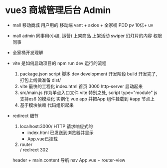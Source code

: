 # vue3 商城管理后台  Admin

- mall 移动商城
    用户用的 移动端
    vant + axios + 全家桶
    PDD  pv 10亿+ uv 

- mall admin 
    同事用(小编, 运营)
    上架商品
    上架活动
    swiper 幻灯片的内容 
    权限
    同事

- 全家桶开发理解

- vite 是如何启动项目的 npm run dev  运行的流程
    1. package.json script 脚本
          dev  development 开发阶段
          build  开发完了, 打包上线做准备 dist/
    2. vite 最快的工程化
          index.html 首页 3000 http-server
          启动起来
    3. src/main.js 作为单点入口文件
          vite 特别之处, script type="module" js 支持es6 的模块化
          实例化 vue app
          并把App 组件挂载到 #app 节点上
    4. 基于模块依赖 代码组织起来 

- redirect 细节
    1. localhost:3000/
        HTTP 请求响应式的
        - index.html 已发送到浏览器并显示
        - App.vue已挂载
    2. router   
        / redirect 
        302 

    header + main.content
    导航 nav App.vue  + router-view
